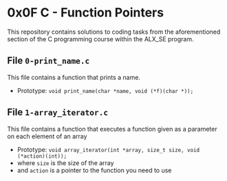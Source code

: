# 0x0F C - Function Pointers
This repository contains solutions to coding tasks from the aforementioned section of the C programming course within the ALX_SE program.

## File `0-print_name.c`
This file contains a function that prints a name.
* Prototype: `void print_name(char *name, void (*f)(char *));`

## File `1-array_iterator.c`
This file contains a function that executes a function given as a parameter on each element of an array
* Prototype: `void array_iterator(int *array, size_t size, void (*action)(int));`
* where `size` is the size of the array
* and `action` is a pointer to the function you need to use


